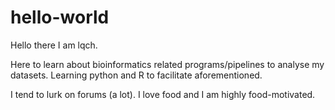 # hello-world
Hello there I am lqch.

Here to learn about bioinformatics related programs/pipelines to analyse my datasets. Learning python and R to facilitate aforementioned.

I tend to lurk on forums (a lot). I love food and I am highly food-motivated.

